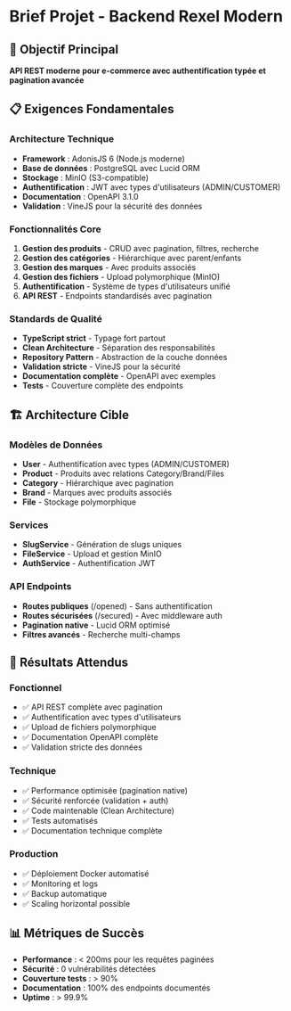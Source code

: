 # Brief Projet - Backend Rexel Modern

## 🎯 Objectif Principal
**API REST moderne pour e-commerce avec authentification typée et pagination avancée**

## 📋 Exigences Fondamentales

### Architecture Technique
- **Framework** : AdonisJS 6 (Node.js moderne)
- **Base de données** : PostgreSQL avec Lucid ORM
- **Stockage** : MinIO (S3-compatible)
- **Authentification** : JWT avec types d'utilisateurs (ADMIN/CUSTOMER)
- **Documentation** : OpenAPI 3.1.0
- **Validation** : VineJS pour la sécurité des données

### Fonctionnalités Core
1. **Gestion des produits** - CRUD avec pagination, filtres, recherche
2. **Gestion des catégories** - Hiérarchique avec parent/enfants
3. **Gestion des marques** - Avec produits associés
4. **Gestion des fichiers** - Upload polymorphique (MinIO)
5. **Authentification** - Système de types d'utilisateurs unifié
6. **API REST** - Endpoints standardisés avec pagination

### Standards de Qualité
- **TypeScript strict** - Typage fort partout
- **Clean Architecture** - Séparation des responsabilités
- **Repository Pattern** - Abstraction de la couche données
- **Validation stricte** - VineJS pour la sécurité
- **Documentation complète** - OpenAPI avec exemples
- **Tests** - Couverture complète des endpoints

## 🏗️ Architecture Cible

### Modèles de Données
- **User** - Authentification avec types (ADMIN/CUSTOMER)
- **Product** - Produits avec relations Category/Brand/Files
- **Category** - Hiérarchique avec pagination
- **Brand** - Marques avec produits associés
- **File** - Stockage polymorphique

### Services
- **SlugService** - Génération de slugs uniques
- **FileService** - Upload et gestion MinIO
- **AuthService** - Authentification JWT

### API Endpoints
- **Routes publiques** (/opened) - Sans authentification
- **Routes sécurisées** (/secured) - Avec middleware auth
- **Pagination native** - Lucid ORM optimisé
- **Filtres avancés** - Recherche multi-champs

## 🎯 Résultats Attendus

### Fonctionnel
- ✅ API REST complète avec pagination
- ✅ Authentification avec types d'utilisateurs
- ✅ Upload de fichiers polymorphique
- ✅ Documentation OpenAPI complète
- ✅ Validation stricte des données

### Technique
- ✅ Performance optimisée (pagination native)
- ✅ Sécurité renforcée (validation + auth)
- ✅ Code maintenable (Clean Architecture)
- ✅ Tests automatisés
- ✅ Documentation technique complète

### Production
- ✅ Déploiement Docker automatisé
- ✅ Monitoring et logs
- ✅ Backup automatique
- ✅ Scaling horizontal possible

## 📊 Métriques de Succès
- **Performance** : < 200ms pour les requêtes paginées
- **Sécurité** : 0 vulnérabilités détectées
- **Couverture tests** : > 90%
- **Documentation** : 100% des endpoints documentés
- **Uptime** : > 99.9% 
